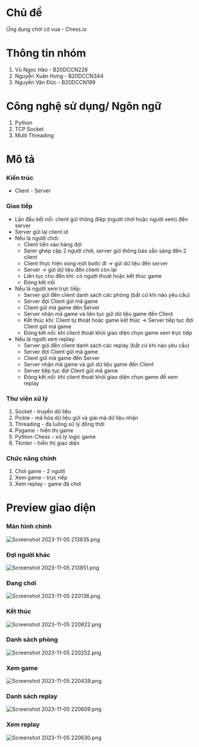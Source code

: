 # Chủ đề
Ứng dụng chơi cờ vua - Chess.io

# Thông tin nhóm
1. Vũ Ngọc Hảo - B20DCCN228
2. Nguyễn Xuân Hưng - B20DCCN344
3. Nguyễn Văn Đức - B20DCCN199

# Công nghệ sử dụng/ Ngôn ngữ
1. Python
2. TCP Socket
3. Multi Threading

# Mô tả
### Kiến trúc
+ Client - Server
### Giao tiếp
+ Lần đầu kết nối: client gửi thông điệp (người chơi hoặc người xem) đến server
+ Server gửi lại client id
+ Nếu là người chơi:
  + Client tiến vào hàng đợi
  + Serer ghép cặp 2 người chơi, server gửi thông báo sẵn sàng đến 2 client
  + Client thực hiện xong một bước đi -> gửi dữ liệu đến server
  + Server -> gửi dữ liệu đến client còn lại
  + Liên tục cho đến khi: có người thoát hoặc kết thúc game
  + Đóng kết nối
+ Nếu là người xem trực tiếp:
  + Server gửi đến client danh sách các phòng (bất cứ khi nào yêu cầu)
  + Server đợi Client gửi mã game
  + Client gửi mã game đến Server
  + Server nhận mã game và liên tục gửi dữ liệu game đến Client
  + Kết thúc khi: Client tự thoát hoặc game kết thúc -> Server tiếp tục đợi Client gửi mã game
  + Đóng kết nối: khi client thoát khỏi giao diện chọn game xem trực tiếp
+ Nếu là người xem replay:
  + Server gửi đến client danh sách các replay (bất cứ khi nào yêu cầu)
  + Server đợi Client gửi mã game
  + Client gửi mã game đến Server
  + Server nhận mã game và gửi dữ liệu game đến Client
  + Server tiếp tục đợi Client gửi mã game
  + Đóng kết nối: khi client thoát khỏi giao diện chọn game để xem replay
### Thư viện xử lý
1. Socket - truyền dữ liệu
2. Pickle - mã hóa dữ liệu gửi và giải mã dữ liệu nhận
3. Threading - đa luồng xử lý đồng thời
4. Pygame - hiển thị game
5. Python-Chess - xử lý logic game
6. Tkinter - hiển thị giao diện
### Chức năng chính
1. Chơi game - 2 người
2. Xem game - trực riếp
3. Xem replay - game đã chơi

# Preview giao diện
### Màn hình chính
![Screenshot 2023-11-05 213835.png](demo_img%2FScreenshot%202023-11-05%20213835.png)
### Đợi người khác
![Screenshot 2023-11-05 213851.png](demo_img%2FScreenshot%202023-11-05%20213851.png)
### Đang chơi
![Screenshot 2023-11-05 220136.png](demo_img%2FScreenshot%202023-11-05%20220136.png)
### Kết thúc
![Screenshot 2023-11-05 220822.png](demo_img%2FScreenshot%202023-11-05%20220822.png)
### Danh sách phòng
![Screenshot 2023-11-05 220252.png](demo_img%2FScreenshot%202023-11-05%20220252.png)
### Xem game
![Screenshot 2023-11-05 220439.png](demo_img%2FScreenshot%202023-11-05%20220439.png)
### Danh sách replay
![Screenshot 2023-11-05 220609.png](demo_img%2FScreenshot%202023-11-05%20220609.png)
### Xem replay
![Screenshot 2023-11-05 220630.png](demo_img%2FScreenshot%202023-11-05%20220630.png)